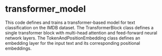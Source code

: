 # transformer_model


This code defines and trains a transformer-based model for text classification on the IMDB dataset. The TransformerBlock class defines a single transformer block with multi-head attention and feed-forward neural network layers. The TokenAndPositionEmbedding class defines an embedding layer for the input text and its corresponding positional embeddings.

